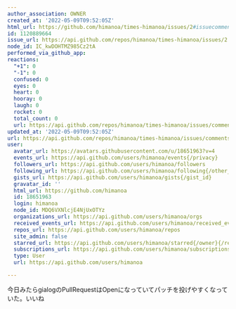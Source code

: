 ```yaml
---
author_association: OWNER
created_at: '2022-05-09T09:52:05Z'
html_url: https://github.com/himanoa/times-himanoa/issues/2#issuecomment-1120889664
id: 1120889664
issue_url: https://api.github.com/repos/himanoa/times-himanoa/issues/2
node_id: IC_kwDOHTMZ985Cz2tA
performed_via_github_app: 
reactions:
  "+1": 0
  "-1": 0
  confused: 0
  eyes: 0
  heart: 0
  hooray: 0
  laugh: 0
  rocket: 0
  total_count: 0
  url: https://api.github.com/repos/himanoa/times-himanoa/issues/comments/1120889664/reactions
updated_at: '2022-05-09T09:52:05Z'
url: https://api.github.com/repos/himanoa/times-himanoa/issues/comments/1120889664
user:
  avatar_url: https://avatars.githubusercontent.com/u/18651963?v=4
  events_url: https://api.github.com/users/himanoa/events{/privacy}
  followers_url: https://api.github.com/users/himanoa/followers
  following_url: https://api.github.com/users/himanoa/following{/other_user}
  gists_url: https://api.github.com/users/himanoa/gists{/gist_id}
  gravatar_id: ''
  html_url: https://github.com/himanoa
  id: 18651963
  login: himanoa
  node_id: MDQ6VXNlcjE4NjUxOTYz
  organizations_url: https://api.github.com/users/himanoa/orgs
  received_events_url: https://api.github.com/users/himanoa/received_events
  repos_url: https://api.github.com/users/himanoa/repos
  site_admin: false
  starred_url: https://api.github.com/users/himanoa/starred{/owner}{/repo}
  subscriptions_url: https://api.github.com/users/himanoa/subscriptions
  type: User
  url: https://api.github.com/users/himanoa

---
```

今日みたらgialogのPullRequestはOpenになっていてパッチを投げやすくなっていた。いいね